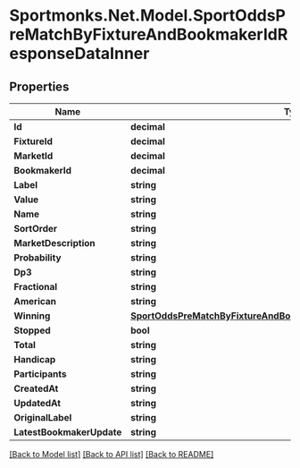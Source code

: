 # Sportmonks.Net.Model.SportOddsPreMatchByFixtureAndBookmakerIdResponseDataInner

## Properties

Name | Type | Description | Notes
------------ | ------------- | ------------- | -------------
**Id** | **decimal** |  | [optional] 
**FixtureId** | **decimal** |  | [optional] 
**MarketId** | **decimal** |  | [optional] 
**BookmakerId** | **decimal** |  | [optional] 
**Label** | **string** |  | [optional] 
**Value** | **string** |  | [optional] 
**Name** | **string** |  | [optional] 
**SortOrder** | **string** |  | [optional] 
**MarketDescription** | **string** |  | [optional] 
**Probability** | **string** |  | [optional] 
**Dp3** | **string** |  | [optional] 
**Fractional** | **string** |  | [optional] 
**American** | **string** |  | [optional] 
**Winning** | [**SportOddsPreMatchByFixtureAndBookmakerIdResponseDataInnerWinning**](SportOddsPreMatchByFixtureAndBookmakerIdResponseDataInnerWinning.md) |  | [optional] 
**Stopped** | **bool** |  | [optional] 
**Total** | **string** |  | [optional] 
**Handicap** | **string** |  | [optional] 
**Participants** | **string** |  | [optional] 
**CreatedAt** | **string** |  | [optional] 
**UpdatedAt** | **string** |  | [optional] 
**OriginalLabel** | **string** |  | [optional] 
**LatestBookmakerUpdate** | **string** |  | [optional] 

[[Back to Model list]](../README.md#documentation-for-models) [[Back to API list]](../README.md#documentation-for-api-endpoints) [[Back to README]](../README.md)


